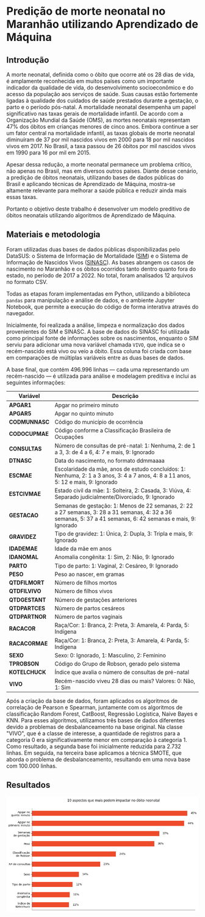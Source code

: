 # Predição de morte neonatal no Maranhão utilizando Aprendizado de Máquina

## Introdução

A morte neonatal, definida como o óbito que ocorre até os 28 dias de vida, é amplamente reconhecida em muitos países como um importante indicador da qualidade de vida, do desenvolvimento socioeconômico e do acesso da população aos serviços de saúde. Suas causas estão fortemente ligadas à qualidade dos cuidados de saúde prestados durante a gestação, o parto e o período pós-natal. A mortalidade neonatal desempenha um papel significativo nas taxas gerais de mortalidade infantil. De acordo com a Organização Mundial da Saúde (OMS), as mortes neonatais representam 47% dos óbitos em crianças menores de cinco anos. Embora continue a ser um fator central na mortalidade infantil, as taxas globais de morte neonatal diminuíram de 37 por mil nascidos vivos em 2000 para 18 por mil nascidos vivos em 2017. No Brasil, a taxa passou de 26 óbitos por mil nascidos vivos em 1990 para 16 por mil em 2015.

Apesar dessa redução, a morte neonatal permanece um problema crítico, não apenas no Brasil, mas em diversos outros países. Diante desse cenário, a predição de óbitos neonatais, utilizando bases de dados públicas do Brasil e aplicando técnicas de Aprendizado de Máquina, mostra-se altamente relevante para melhorar a saúde pública e reduzir ainda mais essas taxas.

Portanto o objetivo deste trabalho é desenvolver um modelo preditivo de óbitos neonatais utilizando algoritmos de Aprendizado de Máquina.

## Materiais e metodologia

Foram utilizadas duas bases de dados públicas disponibilizadas pelo DataSUS: o Sistema de Informação de Mortalidade ([SIM](https://opendatasus.saude.gov.br/dataset/sim)) e o Sistema de Informação de Nascidos Vivos ([SINASC](https://datasus.saude.gov.br/transferencia-de-arquivos/#)). As bases abrangem os casos de nascimento no Maranhão e os óbitos ocorridos tanto dentro quanto fora do estado, no período de 2017 a 2022. No total, foram analisados 12 arquivos no formato CSV.

Todas as etapas foram implementadas em Python, utilizando a biblioteca `pandas` para manipulação e análise de dados, e o ambiente Jupyter Notebook, que permite a execução do código de forma interativa através do navegador.

Inicialmente, foi realizada a análise, limpeza e normalização dos dados provenientes do SIM e SINASC. A base de dados do SINASC foi utilizada como principal fonte de informações sobre os nascimentos, enquanto o SIM serviu para adicionar uma nova variável chamada `VIVO`, que indica se o recém-nascido está vivo ou veio a óbito. Essa coluna foi criada com base em comparações de múltiplas variáveis entre as duas bases de dados.

A base final, que contém 496.996 linhas — cada uma representando um recém-nascido — é utilizada para análise e modelagem preditiva e inclui as seguintes informações:

| Variável        | Descrição                                                                 |
|------------------|---------------------------------------------------------------------------|
| **APGAR1**       | Apgar no primeiro minuto                                                  |
| **APGAR5**       | Apgar no quinto minuto                                                   |
| **CODMUNNASC**   | Código do município de ocorrência                                          |
| **CODOCUPMAE**   | Código conforme a Classificação Brasileira de Ocupações                  |
| **CONSULTAS**    | Número de consultas de pré-natal: 1: Nenhuma, 2: de 1 a 3, 3: de 4 a 6, 4: 7 e mais, 9: Ignorado |
| **DTNASC**       | Data do nascimento, no formato ddmmaaaa                                   |
| **ESCMAE**       | Escolaridade da mãe, anos de estudo concluídos: 1: Nenhuma, 2: 1 a 3 anos, 3: 4 a 7 anos, 4: 8 a 11 anos, 5: 12 e mais, 9: Ignorado |
| **ESTCIVMAE**    | Estado civil da mãe: 1: Solteira, 2: Casada, 3: Viúva, 4: Separado judicialmente/Divorciado, 9: Ignorado |
| **GESTACAO**     | Semanas de gestação: 1: Menos de 22 semanas, 2: 22 a 27 semanas, 3: 28 a 31 semanas, 4: 32 a 36 semanas, 5: 37 a 41 semanas, 6: 42 semanas e mais, 9: Ignorado |
| **GRAVIDEZ**     | Tipo de gravidez: 1: Única, 2: Dupla, 3: Tripla e mais, 9: Ignorado    |
| **IDADEMAE**     | Idade da mãe em anos                                                    |
| **IDANOMAL**     | Anomalia congênita: 1: Sim, 2: Não, 9: Ignorado                        |
| **PARTO**        | Tipo de parto: 1: Vaginal, 2: Cesáreo, 9: Ignorado                     |
| **PESO**         | Peso ao nascer, em gramas                                               |
| **QTDFILMORT**   | Número de filhos mortos                                                  |
| **QTDFILVIVO**   | Número de filhos vivos                                                   |
| **QTDGESTANT**   | Número de gestações anteriores                                           |
| **QTDPARTCES**   | Número de partos cesáreos                                               |
| **QTDPARTNOR**   | Número de partos vaginais                                               |
| **RACACOR**      | Raça/Cor: 1: Branca, 2: Preta, 3: Amarela, 4: Parda, 5: Indígena       |
| **RACACORMAE**   | Raça/Cor: 1: Branca, 2: Preta, 3: Amarela, 4: Parda, 5: Indígena       |
| **SEXO**         | Sexo: 0: Ignorado, 1: Masculino, 2: Feminino                           |
| **TPROBSON**     | Código do Grupo de Robson, gerado pelo sistema                         |
| **KOTELCHUCK**   | Índice que avalia o número de consultas de pré-natal                         |
| **VIVO**         | Recém-nascido viveu 28 dias ou mais? Valores: 0: Não, 1: Sim          |

Após a criação da base de dados, foram aplicados os algoritmos de correlação de Pearson e Spearman, juntamente com os algoritmos de classificação Random Forest, CatBoost, Regressão Logística, Naive Bayes e KNN. Para esses algoritmos, utilizamos três bases de dados diferentes devido a problemas de desbalanceamento na base original. Na classe "VIVO", que é a classe de interesse, a quantidade de registros para a categoria 0 era significativamente menor em comparação à categoria 1. Como resultado, a segunda base foi inicialmente reduzida para 2.732 linhas. Em seguida, na terceira base aplicamos a técnica SMOTE, que aborda o problema de desbalanceamento, resultando em uma nova base com 100.000 linhas.

## Resultados

![Sonny and Mariel high fiving.](https://github.com/gabrielborralhogomes/Predicao-de-Morte-Neonatal-no-Maranhao-utilizando-Aprendizado-de-Maquina/blob/main/dados/graficos/graf.png)